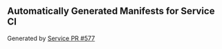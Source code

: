 ## Automatically Generated Manifests for Service CI
Generated by [Service PR #577](https://github.com/trustyai-explainability/trustyai-explainability/pull/577)

